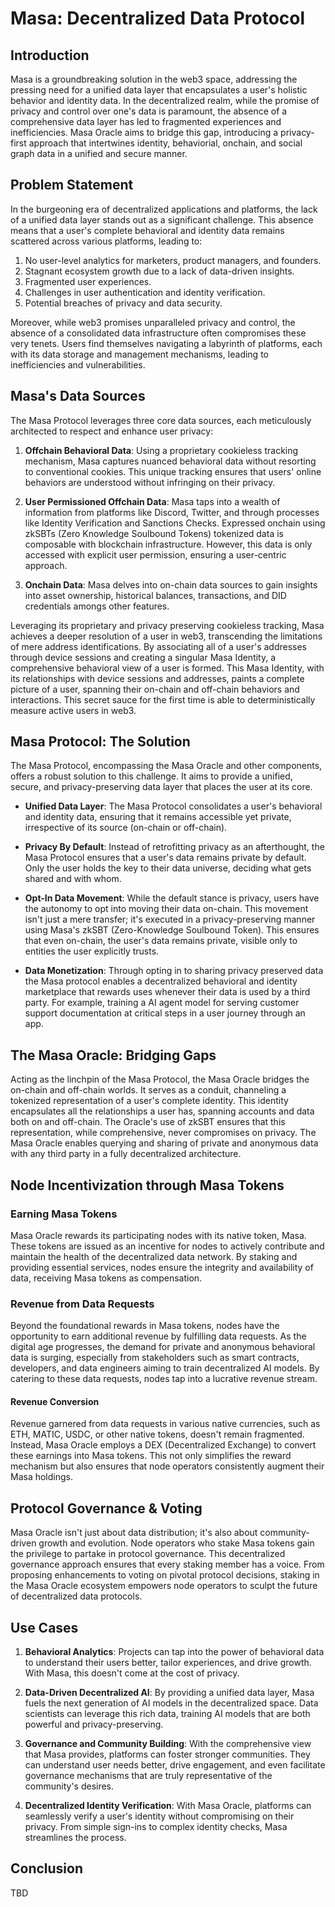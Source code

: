 # Masa: Decentralized Data Protocol 

## Introduction

Masa is a groundbreaking solution in the web3 space, addressing the pressing need for a unified data layer that encapsulates a user's holistic behavior and identity data. In the decentralized realm, while the promise of privacy and control over one's data is paramount, the absence of a comprehensive data layer has led to fragmented experiences and inefficiencies. Masa Oracle aims to bridge this gap, introducing a privacy-first approach that intertwines identity, behaviorial, onchain, and social graph data in a unified and secure manner.

## Problem Statement

In the burgeoning era of decentralized applications and platforms, the lack of a unified data layer stands out as a significant challenge. This absence means that a user's complete behavioral and identity data remains scattered across various platforms, leading to:

1. No user-level analytics for marketers, product managers, and founders.
2. Stagnant ecosystem growth due to a lack of data-driven insights. 
3. Fragmented user experiences.
4. Challenges in user authentication and identity verification.
5. Potential breaches of privacy and data security.

Moreover, while web3 promises unparalleled privacy and control, the absence of a consolidated data infrastructure often compromises these very tenets. Users find themselves navigating a labyrinth of platforms, each with its data storage and management mechanisms, leading to inefficiencies and vulnerabilities.

## Masa's Data Sources

The Masa Protocol leverages three core data sources, each meticulously architected to respect and enhance user privacy:

1. **Offchain Behavioral Data**: Using a proprietary cookieless tracking mechanism, Masa captures nuanced behavioral data without resorting to conventional cookies. This unique tracking ensures that users' online behaviors are understood without infringing on their privacy.

2. **User Permissioned Offchain Data**: Masa taps into a wealth of information from platforms like Discord, Twitter, and through processes like Identity Verification and Sanctions Checks. Expressed onchain using zkSBTs (Zero Knowledge Soulbound Tokens) tokenized data is composable with blockchain infrastructure. However, this data is only accessed with explicit user permission, ensuring a user-centric approach.

3. **Onchain Data**: Masa delves into on-chain data sources to gain insights into asset ownership, historical balances, transactions, and DID credentials amongs other features.

Leveraging its proprietary and privacy preserving cookieless tracking, Masa achieves a deeper resolution of a user in web3, transcending the limitations of mere address identifications. By associating all of a user's addresses through device sessions and creating a singular Masa Identity, a comprehensive behavioral view of a user is formed. This Masa Identity, with its relationships with device sessions and addresses, paints a complete picture of a user, spanning their on-chain and off-chain behaviors and interactions. This secret sauce for the first time is able to deterministically measure active users in web3. 

## Masa Protocol: The Solution

The Masa Protocol, encompassing the Masa Oracle and other components, offers a robust solution to this challenge. It aims to provide a unified, secure, and privacy-preserving data layer that places the user at its core.

- **Unified Data Layer**: The Masa Protocol consolidates a user's behavioral and identity data, ensuring that it remains accessible yet private, irrespective of its source (on-chain or off-chain).
  
- **Privacy By Default**: Instead of retrofitting privacy as an afterthought, the Masa Protocol ensures that a user's data remains private by default. Only the user holds the key to their data universe, deciding what gets shared and with whom.
  
- **Opt-In Data Movement**: While the default stance is privacy, users have the autonomy to opt into moving their data on-chain. This movement isn't just a mere transfer; it's executed in a privacy-preserving manner using Masa's zkSBT (Zero-Knowledge Soulbound Token). This ensures that even on-chain, the user's data remains private, visible only to entities the user explicitly trusts.

- **Data Monetization**: Through opting in to sharing privacy preserved data the Masa protocol enables a decentralized behavioral and identity marketplace that rewards uses whenever their data is used by a third party. For example, training a AI agent model for serving customer support documentation at critical steps in a user journey through an app.

## The Masa Oracle: Bridging Gaps

Acting as the linchpin of the Masa Protocol, the Masa Oracle bridges the on-chain and off-chain worlds. It serves as a conduit, channeling a tokenized representation of a user's complete identity. This identity encapsulates all the relationships a user has, spanning accounts and data both on and off-chain. The Oracle's use of zkSBT ensures that this representation, while comprehensive, never compromises on privacy. The Masa Oracle enables querying and sharing of private and anonymous data with any third party in a fully decentralized architecture. 

## Node Incentivization through Masa Tokens

### Earning Masa Tokens

Masa Oracle rewards its participating nodes with its native token, Masa. These tokens are issued as an incentive for nodes to actively contribute and maintain the health of the decentralized data network. By staking and providing essential services, nodes ensure the integrity and availability of data, receiving Masa tokens as compensation.

### Revenue from Data Requests

Beyond the foundational rewards in Masa tokens, nodes have the opportunity to earn additional revenue by fulfilling data requests. As the digital age progresses, the demand for private and anonymous behavioral data is surging, especially from stakeholders such as smart contracts, developers, and data engineers aiming to train decentralized AI models. By catering to these data requests, nodes tap into a lucrative revenue stream.

#### Revenue Conversion

Revenue garnered from data requests in various native currencies, such as ETH, MATIC, USDC, or other native tokens, doesn't remain fragmented. Instead, Masa Oracle employs a DEX (Decentralized Exchange) to convert these earnings into Masa tokens. This not only simplifies the reward mechanism but also ensures that node operators consistently augment their Masa holdings.

## Protocol Governance & Voting

Masa Oracle isn't just about data distribution; it's also about community-driven growth and evolution. Node operators who stake Masa tokens gain the privilege to partake in protocol governance. This decentralized governance approach ensures that every staking member has a voice. From proposing enhancements to voting on pivotal protocol decisions, staking in the Masa Oracle ecosystem empowers node operators to sculpt the future of decentralized data protocols.

## Use Cases

1. **Behavioral Analytics**: Projects can tap into the power of behavioral data to understand their users better, tailor experiences, and drive growth. With Masa, this doesn't come at the cost of privacy.
  
2. **Data-Driven Decentralized AI**: By providing a unified data layer, Masa fuels the next generation of AI models in the decentralized space. Data scientists can leverage this rich data, training AI models that are both powerful and privacy-preserving.
  
3. **Governance and Community Building**: With the comprehensive view that Masa provides, platforms can foster stronger communities. They can understand user needs better, drive engagement, and even facilitate governance mechanisms that are truly representative of the community's desires.

4. **Decentralized Identity Verification**: With Masa Oracle, platforms can seamlessly verify a user's identity without compromising on their privacy. From simple sign-ins to complex identity checks, Masa streamlines the process.

## Conclusion

TBD